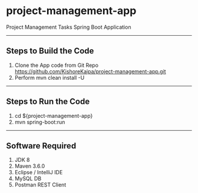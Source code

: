 # project-management-app
Project Management Tasks Spring Boot Application

----------------------------
Steps to Build the Code
-------------------------
1) Clone the App code from Git Repo https://github.com/KishoreKaipa/project-management-app.git
2) Perform mvn clean install -U 

------------------------
Steps to Run the Code 
---------------------
1) cd ${project-management-app}
2) mvn spring-boot:run

-----------------
Software Required
-----------------
1) JDK 8
2) Maven 3.6.0
3) Eclipse / IntelliJ IDE
4) MySQL DB
5) Postman REST Client

